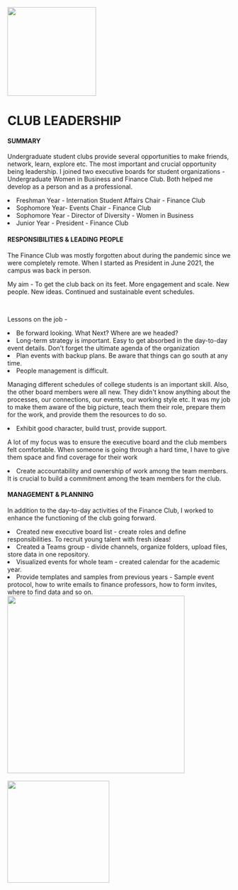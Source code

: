 <a href='https://github.com/Ruchita-Raghu/ruchita-raghu-portfolio#daniels-distinction-portfolio'><img src="https://user-images.githubusercontent.com/116829793/226443427-94c192b2-3c02-4a29-a2a8-e1b26aca6cd7.png" width=200> </a>
# CLUB LEADERSHIP
#### SUMMARY
<p> Undergraduate student clubs provide several opportunities to make friends, network, learn, explore etc. The most important and crucial opportunity being leadership. I joined two executive boards for student organizations - Undergraduate Women in Business and Finance Club. 
  Both helped me develop as a person and as a professional. </p>
<li> Freshman Year - Internation Student Affairs Chair - Finance Club </li>
<li> Sophomore Year- Events Chair - Finance Club
<li> Sophomore Year - Director of Diversity - Women in Business </li> 
<li> Junior Year - President - Finance Club </li>

#### RESPONSIBILITIES & LEADING PEOPLE
<p> The Finance Club was mostly forgotten about during the pandemic since we were completely remote. When I started as President in June 2021, the campus was back in person. </p>
<p> My aim - To get the club back on its feet. More engagement and scale. New people. New ideas. Continued and sustainable event schedules. </p>
<br>
<p> Lessons on the job - </p>
<li> Be forward looking. What Next? Where are we headed? </li>
<li> Long-term strategy is important. Easy to get absorbed in the day-to-day event details. Don't forget the ultimate agenda of the organization </li>
<li> Plan events with backup plans. Be aware that things can go south at any time. </li>
<li> People management is difficult. </li>
<p> Managing different schedules of college students is an important skill. Also, the other board members were all new. They didn't know anything about the processes, our connections, our events, our working style etc. It was my job to make them aware of the big picture, teach them their role, prepare them for the work, and provide them the resources to do so. </p>
<li> Exhibit good character, build trust, provide support. </li>
<p> A lot of my focus was to ensure the executive board and the club members felt comfortable. When someone is going through a hard time, I have to give them space and find coverage for their work </p>
<li> Create accountability and ownership of work among the team members. It is crucial to build a commitment among the team members for the club. </li>

#### MANAGEMENT & PLANNING
<p> In addition to the day-to-day activities of the Finance Club, I worked to enhance the functioning of the club going forward. </p>
<li> Created new executive board list - create roles and define responsibilities. To recruit young talent with fresh ideas! </li>
<li> Created a Teams group - divide channels, organize folders, upload files, store data in one repository. </li>
<li> Visualized events for whole team - created calendar for the academic year. </li>
<li> Provide templates and samples from previous years - Sample event protocol, how to write emails to finance professors, how to form invites, where to find data and so on. </li>
<a href='https://github.com/Ruchita-Raghu/ruchita-raghu-portfolio/raw/main/Leadership%20%26%20People%20Management/Ruchita%20-%20Leadership%20Work%20Samples.zip'> <img src="https://user-images.githubusercontent.com/116829793/228966346-436e3859-e45e-4f35-99c9-526dd307b6e5.png" width=400 /> </a>
<br>
<br>
<a href='https://github.com/Ruchita-Raghu/ruchita-raghu-portfolio/blob/main/Leadership%20&%20People%20Management/Student%20Clubs%20LeadershipOrganizations.md#club-leadership'> <img src="https://user-images.githubusercontent.com/116829793/226444715-037051b9-7b32-495b-a068-1e3ff700ac62.png" width=230 /> </a>
